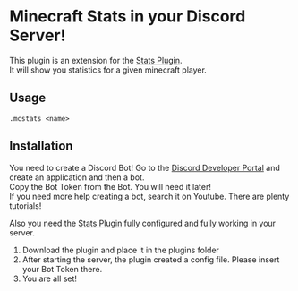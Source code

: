 # Minecraft Stats in your Discord Server!
This plugin is an extension for the [Stats Plugin](https://www.spigotmc.org/resources/stats.3638/).  
It will show you statistics for a given minecraft player.

## Usage

```.mcstats <name>```  

## Installation

You need to create a Discord Bot! Go to the [Discord Developer Portal](https://discord.com/developers/applications) and create an application and then a bot.  
Copy the Bot Token from the Bot. You will need it later!  
If you need more help creating a bot, search it on Youtube. There are plenty tutorials!

Also you need the [Stats Plugin](https://www.spigotmc.org/resources/stats.3638/) fully configured and fully working in your server.

  
1. Download the plugin and place it in the plugins folder  
2. After starting the server, the plugin created a config file. Please insert your Bot Token there.  
3. You are all set!  

